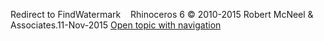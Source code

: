 ---
---

Redirect to FindWatermark&#160;
&#160;
Rhinoceros 6 © 2010-2015 Robert McNeel &amp; Associates.11-Nov-2015
 [Open topic with navigation](findwatermark.html) 

